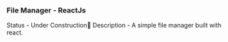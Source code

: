 ### File Manager - ReactJs

Status - Under Construction🚧
Description - A simple file manager built with react.